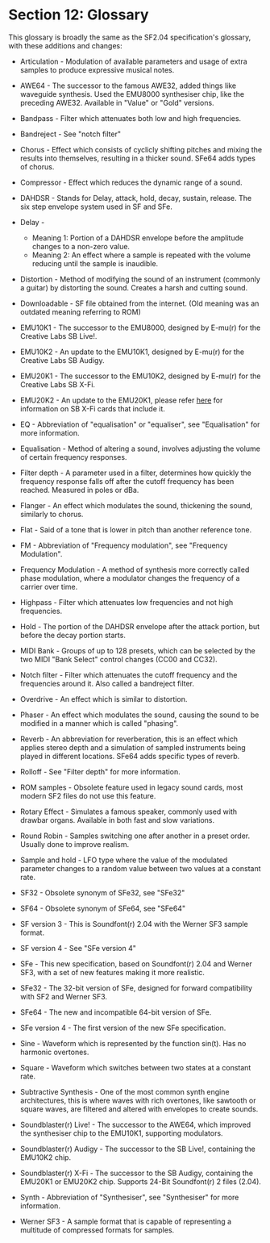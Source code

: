 # Section 12: Glossary

This glossary is broadly the same as the SF2.04 specification's glossary, with these additions and changes:

- Articulation - Modulation of available parameters and usage of extra samples to produce expressive musical notes.
    
- AWE64 - The successor to the famous AWE32, added things like waveguide synthesis. Used the EMU8000 synthesiser chip, like the preceding AWE32. Available in "Value" or "Gold" versions.
    
- Bandpass - Filter which attenuates both low and high frequencies.
    
- Bandreject - See "notch filter"
    
- Chorus - Effect which consists of cyclicly shifting pitches and mixing the results into themselves, resulting in a thicker sound. SFe64 adds types of chorus.
    
- Compressor - Effect which reduces the dynamic range of a sound.
    
- DAHDSR - Stands for Delay, attack, hold, decay, sustain, release. The six step envelope system used in SF and SFe.
    
- Delay -
    
    - Meaning 1: Portion of a DAHDSR envelope before the amplitude changes to a non-zero value.
    - Meaning 2: An effect where a sample is repeated with the volume reducing until the sample is inaudible.
- Distortion - Method of modifying the sound of an instrument (commonly a guitar) by distorting the sound. Creates a harsh and cutting sound.
    
- Downloadable - SF file obtained from the internet. (Old meaning was an outdated meaning referring to ROM)
    
- EMU10K1 - The successor to the EMU8000, designed by E-mu(r) for the Creative Labs SB Live!.
    
- EMU10K2 - An update to the EMU10K1, designed by E-mu(r) for the Creative Labs SB Audigy.
    
- EMU20K1 - The successor to the EMU10K2, designed by E-mu(r) for the Creative Labs SB X-Fi.
    
- EMU20K2 - An update to the EMU20K1, please refer [here](https://en.wikipedia.org/wiki/Sound_Blaster_X-Fi) for information on SB X-Fi cards that include it.
    
- EQ - Abbreviation of "equalisation" or "equaliser", see "Equalisation" for more information.
    
- Equalisation - Method of altering a sound, involves adjusting the volume of certain frequency responses.
    
- Filter depth - A parameter used in a filter, determines how quickly the frequency response falls off after the cutoff frequency has been reached. Measured in poles or dBa.
    
- Flanger - An effect which modulates the sound, thickening the sound, similarly to chorus.
    
- Flat - Said of a tone that is lower in pitch than another reference tone.
    
- FM - Abbreviation of "Frequency modulation", see "Frequency Modulation".
    
- Frequency Modulation - A method of synthesis more correctly called phase modulation, where a modulator changes the frequency of a carrier over time.
    
- Highpass - Filter which attenuates low frequencies and not high frequencies.
    
- Hold - The portion of the DAHDSR envelope after the attack portion, but before the decay portion starts.
    
- MIDI Bank - Groups of up to 128 presets, which can be selected by the two MIDI "Bank Select" control changes (CC00 and CC32).
    
- Notch filter - Filter which attenuates the cutoff frequency and the frequencies around it. Also called a bandreject filter.
    
- Overdrive - An effect which is similar to distortion.
    
- Phaser - An effect which modulates the sound, causing the sound to be modified in a manner which is called "phasing".
    
- Reverb - An abbreviation for reverberation, this is an effect which applies stereo depth and a simulation of sampled instruments being played in different locations. SFe64 adds specific types of reverb.
    
- Rolloff - See "Filter depth" for more information.
    
- ROM samples - Obsolete feature used in legacy sound cards, most modern SF2 files do not use this feature.
    
- Rotary Effect - Simulates a famous speaker, commonly used with drawbar organs. Available in both fast and slow variations.
    
- Round Robin - Samples switching one after another in a preset order. Usually done to improve realism.
    
- Sample and hold - LFO type where the value of the modulated parameter changes to a random value between two values at a constant rate.
    
- SF32 - Obsolete synonym of SFe32, see "SFe32"
- SF64 - Obsolete synonym of SFe64, see "SFe64"
- SF version 3 - This is Soundfont(r) 2.04 with the Werner SF3 sample format.
    
- SF version 4 - See "SFe version 4"
    
- SFe - This new specification, based on Soundfont(r) 2.04 and Werner SF3, with a set of new features making it more realistic.
    
- SFe32 - The 32-bit version of SFe, designed for forward compatibility with SF2 and Werner SF3.
- SFe64 - The new and incompatible 64-bit version of SFe.
- SFe version 4 - The first version of the new SFe specification.
- Sine - Waveform which is represented by the function sin(t). Has no harmonic overtones.
    
- Square - Waveform which switches between two states at a constant rate.
    
- Subtractive Synthesis - One of the most common synth engine architectures, this is where waves with rich overtones, like sawtooth or square waves, are filtered and altered with envelopes to create sounds.
    
- Soundblaster(r) Live! - The successor to the AWE64, which improved the synthesiser chip to the EMU10K1, supporting modulators.
    
- Soundblaster(r) Audigy - The successor to the SB Live!, containing the EMU10K2 chip.
    
- Soundblaster(r) X-Fi - The successor to the SB Audigy, containing the EMU20K1 or EMU20K2 chip. Supports 24-Bit Soundfont(r) 2 files (2.04).
    
- Synth - Abbreviation of "Synthesiser", see "Synthesiser" for more information.
    
- Werner SF3 - A sample format that is capable of representing a multitude of compressed formats for samples.